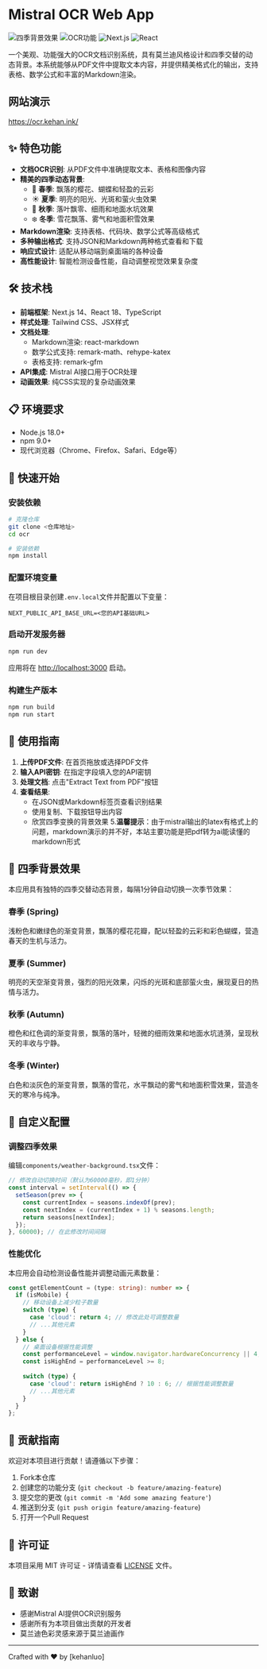 # Mistral OCR Web App

![四季背景效果](https://img.shields.io/badge/特色-四季动态背景-brightgreen)
![OCR功能](https://img.shields.io/badge/功能-OCR文档识别-blue)
![Next.js](https://img.shields.io/badge/技术-Next.js-black)
![React](https://img.shields.io/badge/技术-React-61dafb)

一个美观、功能强大的OCR文档识别系统，具有莫兰迪风格设计和四季交替的动态背景。本系统能够从PDF文件中提取文本内容，并提供精美格式化的输出，支持表格、数学公式和丰富的Markdown渲染。
## 网站演示
https://ocr.kehan.ink/
## ✨ 特色功能

- **文档OCR识别**: 从PDF文件中准确提取文本、表格和图像内容
- **精美的四季动态背景**: 
  - 🌸 **春季**: 飘落的樱花、蝴蝶和轻盈的云彩
  - ☀️ **夏季**: 明亮的阳光、光斑和萤火虫效果
  - 🍁 **秋季**: 落叶飘零、细雨和地面水坑效果
  - ❄️ **冬季**: 雪花飘落、雾气和地面积雪效果
- **Markdown渲染**: 支持表格、代码块、数学公式等高级格式
- **多种输出格式**: 支持JSON和Markdown两种格式查看和下载
- **响应式设计**: 适配从移动端到桌面端的各种设备
- **高性能设计**: 智能检测设备性能，自动调整视觉效果复杂度

## 🛠️ 技术栈

- **前端框架**: Next.js 14、React 18、TypeScript
- **样式处理**: Tailwind CSS、JSX样式
- **文档处理**: 
  - Markdown渲染: react-markdown
  - 数学公式支持: remark-math、rehype-katex
  - 表格支持: remark-gfm
- **API集成**: Mistral AI接口用于OCR处理
- **动画效果**: 纯CSS实现的复杂动画效果

## 📋 环境要求

- Node.js 18.0+
- npm 9.0+
- 现代浏览器（Chrome、Firefox、Safari、Edge等）

## 🚀 快速开始

### 安装依赖

```bash
# 克隆仓库
git clone <仓库地址>
cd ocr

# 安装依赖
npm install
```

### 配置环境变量

在项目根目录创建`.env.local`文件并配置以下变量：

```
NEXT_PUBLIC_API_BASE_URL=<您的API基础URL>
```

### 启动开发服务器

```bash
npm run dev
```

应用将在 [http://localhost:3000](http://localhost:3000) 启动。

### 构建生产版本

```bash
npm run build
npm run start
```

## 📖 使用指南

1. **上传PDF文件**: 在首页拖放或选择PDF文件
2. **输入API密钥**: 在指定字段填入您的API密钥
3. **处理文档**: 点击"Extract Text from PDF"按钮
4. **查看结果**: 
   - 在JSON或Markdown标签页查看识别结果
   - 使用复制、下载按钮导出内容
   - 欣赏四季变换的背景效果
5.**温馨提示**：由于mistral输出的latex有格式上的问题，markdown演示的并不好，本站主要功能是把pdf转为ai能读懂的markdown形式     

## 🌈 四季背景效果

本应用具有独特的四季交替动态背景，每隔1分钟自动切换一次季节效果：

### 春季 (Spring)
浅粉色和嫩绿色的渐变背景，飘落的樱花花瓣，配以轻盈的云彩和彩色蝴蝶，营造春天的生机与活力。

### 夏季 (Summer)
明亮的天空渐变背景，强烈的阳光效果，闪烁的光斑和底部萤火虫，展现夏日的热情与活力。

### 秋季 (Autumn)
橙色和红色调的渐变背景，飘落的落叶，轻微的细雨效果和地面水坑涟漪，呈现秋天的丰收与宁静。

### 冬季 (Winter)
白色和淡灰色的渐变背景，飘落的雪花，水平飘动的雾气和地面积雪效果，营造冬天的寒冷与纯净。

## 🔧 自定义配置

### 调整四季效果

编辑`components/weather-background.tsx`文件：

```typescript
// 修改自动切换时间（默认为60000毫秒，即1分钟）
const interval = setInterval(() => {
  setSeason(prev => {
    const currentIndex = seasons.indexOf(prev);
    const nextIndex = (currentIndex + 1) % seasons.length;
    return seasons[nextIndex];
  });
}, 60000); // 在此修改时间间隔
```

### 性能优化

本应用会自动检测设备性能并调整动画元素数量：

```typescript
const getElementCount = (type: string): number => {
  if (isMobile) {
    // 移动设备上减少粒子数量
    switch (type) {
      case 'cloud': return 4; // 修改此处可调整数量
      // ...其他元素
    }
  } else {
    // 桌面设备根据性能调整
    const performanceLevel = window.navigator.hardwareConcurrency || 4;
    const isHighEnd = performanceLevel >= 8;
    
    switch (type) {
      case 'cloud': return isHighEnd ? 10 : 6; // 根据性能调整数量
      // ...其他元素
    }
  }
};
```

## 📝 贡献指南

欢迎对本项目进行贡献！请遵循以下步骤：

1. Fork本仓库
2. 创建您的功能分支 (`git checkout -b feature/amazing-feature`)
3. 提交您的更改 (`git commit -m 'Add some amazing feature'`)
4. 推送到分支 (`git push origin feature/amazing-feature`)
5. 打开一个Pull Request

## 📄 许可证

本项目采用 MIT 许可证 - 详情请查看 [LICENSE](LICENSE) 文件。

## 👏 致谢

- 感谢Mistral AI提供OCR识别服务
- 感谢所有为本项目做出贡献的开发者
- 莫兰迪色彩灵感来源于莫兰迪画作

---

Crafted with ❤️ by [kehanluo] 
